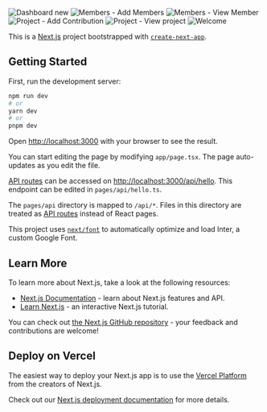 ![Dashboard new](https://user-images.githubusercontent.com/55434969/220678219-e534bfdd-4db8-442e-850e-aea491a2af5e.png)
![Members - Add Members](https://user-images.githubusercontent.com/55434969/220678173-d0669040-01a1-439f-98f1-fc2b42822393.png)
![Members - View Member](https://user-images.githubusercontent.com/55434969/220678191-f593b879-c26f-4452-83f9-2b2af6802141.png)
![Project - Add Contribution](https://user-images.githubusercontent.com/55434969/220678196-9f97b4b0-25bd-4947-8d78-efd7097ad34b.png)
![Project - View project](https://user-images.githubusercontent.com/55434969/220678204-27262e57-3540-4b5c-aa7c-16c1de669ac2.png)
![Welcome](https://user-images.githubusercontent.com/55434969/220678215-6c790a60-bca3-4bfd-8f29-4df3d1c9507b.png)





This is a [Next.js](https://nextjs.org/) project bootstrapped with [`create-next-app`](https://github.com/vercel/next.js/tree/canary/packages/create-next-app).

## Getting Started

First, run the development server:

```bash
npm run dev
# or
yarn dev
# or
pnpm dev
```

Open [http://localhost:3000](http://localhost:3000) with your browser to see the result.

You can start editing the page by modifying `app/page.tsx`. The page auto-updates as you edit the file.

[API routes](https://nextjs.org/docs/api-routes/introduction) can be accessed on [http://localhost:3000/api/hello](http://localhost:3000/api/hello). This endpoint can be edited in `pages/api/hello.ts`.

The `pages/api` directory is mapped to `/api/*`. Files in this directory are treated as [API routes](https://nextjs.org/docs/api-routes/introduction) instead of React pages.

This project uses [`next/font`](https://nextjs.org/docs/basic-features/font-optimization) to automatically optimize and load Inter, a custom Google Font.

## Learn More

To learn more about Next.js, take a look at the following resources:

- [Next.js Documentation](https://nextjs.org/docs) - learn about Next.js features and API.
- [Learn Next.js](https://nextjs.org/learn) - an interactive Next.js tutorial.

You can check out [the Next.js GitHub repository](https://github.com/vercel/next.js/) - your feedback and contributions are welcome!

## Deploy on Vercel

The easiest way to deploy your Next.js app is to use the [Vercel Platform](https://vercel.com/new?utm_medium=default-template&filter=next.js&utm_source=create-next-app&utm_campaign=create-next-app-readme) from the creators of Next.js.

Check out our [Next.js deployment documentation](https://nextjs.org/docs/deployment) for more details.
